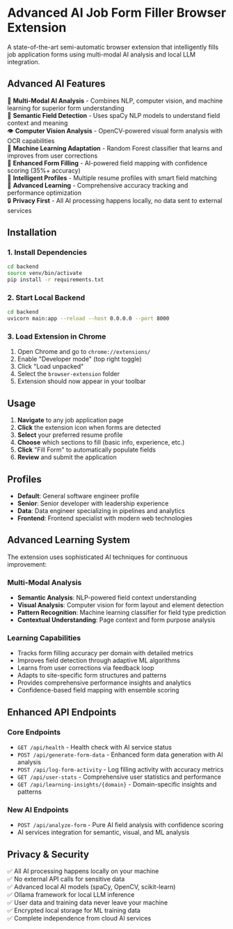 # Advanced AI Job Form Filler Browser Extension

A state-of-the-art semi-automatic browser extension that intelligently fills job application forms using multi-modal AI analysis and local LLM integration.

## Advanced AI Features

🧠 **Multi-Modal AI Analysis** - Combines NLP, computer vision, and machine learning for superior form understanding  
🎯 **Semantic Field Detection** - Uses spaCy NLP models to understand field context and meaning  
👁️ **Computer Vision Analysis** - OpenCV-powered visual form analysis with OCR capabilities  
🤖 **Machine Learning Adaptation** - Random Forest classifier that learns and improves from user corrections  
📝 **Enhanced Form Filling** - AI-powered field mapping with confidence scoring (35%+ accuracy)  
👤 **Intelligent Profiles** - Multiple resume profiles with smart field matching  
🧠 **Advanced Learning** - Comprehensive accuracy tracking and performance optimization  
🔒 **Privacy First** - All AI processing happens locally, no data sent to external services  

## Installation

### 1. Install Dependencies
```bash
cd backend
source venv/bin/activate
pip install -r requirements.txt
```

### 2. Start Local Backend
```bash
cd backend
uvicorn main:app --reload --host 0.0.0.0 --port 8000
```

### 3. Load Extension in Chrome

1. Open Chrome and go to `chrome://extensions/`
2. Enable "Developer mode" (top right toggle)
3. Click "Load unpacked"
4. Select the `browser-extension` folder
5. Extension should now appear in your toolbar

## Usage

1. **Navigate** to any job application page
2. **Click** the extension icon when forms are detected
3. **Select** your preferred resume profile
4. **Choose** which sections to fill (basic info, experience, etc.)
5. **Click** "Fill Form" to automatically populate fields
6. **Review** and submit the application

## Profiles

- **Default**: General software engineer profile
- **Senior**: Senior developer with leadership experience
- **Data**: Data engineer specializing in pipelines and analytics
- **Frontend**: Frontend specialist with modern web technologies

## Advanced Learning System

The extension uses sophisticated AI techniques for continuous improvement:

### Multi-Modal Analysis
- **Semantic Analysis**: NLP-powered field context understanding
- **Visual Analysis**: Computer vision for form layout and element detection
- **Pattern Recognition**: Machine learning classifier for field type prediction
- **Contextual Understanding**: Page context and form purpose analysis

### Learning Capabilities
- Tracks form filling accuracy per domain with detailed metrics
- Improves field detection through adaptive ML algorithms
- Learns from user corrections via feedback loop
- Adapts to site-specific form structures and patterns
- Provides comprehensive performance insights and analytics
- Confidence-based field mapping with ensemble scoring

## Enhanced API Endpoints

### Core Endpoints
- `GET /api/health` - Health check with AI service status
- `POST /api/generate-form-data` - Enhanced form data generation with AI analysis
- `POST /api/log-form-activity` - Log filling activity with accuracy metrics
- `GET /api/user-stats` - Comprehensive user statistics and performance
- `GET /api/learning-insights/{domain}` - Domain-specific insights and patterns

### New AI Endpoints
- `POST /api/analyze-form` - Pure AI field analysis with confidence scoring
- AI services integration for semantic, visual, and ML analysis

## Privacy & Security

✅ All AI processing happens locally on your machine  
✅ No external API calls for sensitive data  
✅ Advanced local AI models (spaCy, OpenCV, scikit-learn)  
✅ Ollama framework for local LLM inference  
✅ User data and training data never leave your machine  
✅ Encrypted local storage for ML training data  
✅ Complete independence from cloud AI services  